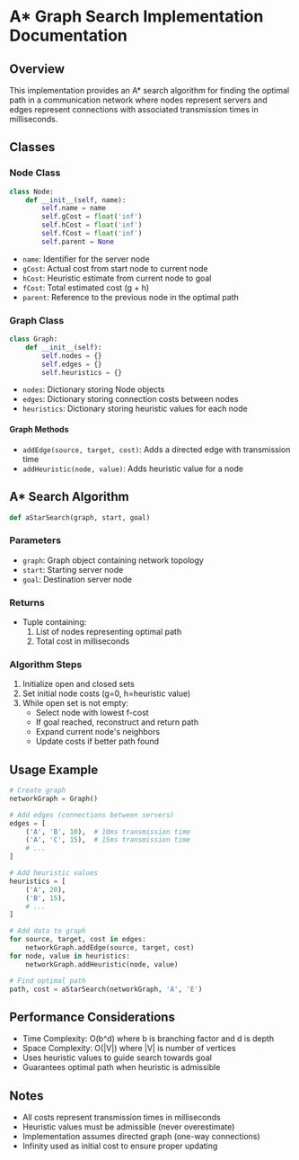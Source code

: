 # A* Graph Search Implementation Documentation

## Overview
This implementation provides an A* search algorithm for finding the optimal path in a communication network where nodes represent servers and edges represent connections with associated transmission times in milliseconds.

## Classes

### Node Class
```python
class Node:
    def __init__(self, name):
        self.name = name
        self.gCost = float('inf')
        self.hCost = float('inf')
        self.fCost = float('inf')
        self.parent = None
```
- `name`: Identifier for the server node
- `gCost`: Actual cost from start node to current node
- `hCost`: Heuristic estimate from current node to goal
- `fCost`: Total estimated cost (g + h)
- `parent`: Reference to the previous node in the optimal path

### Graph Class
```python
class Graph:
    def __init__(self):
        self.nodes = {}
        self.edges = {}
        self.heuristics = {}
```
- `nodes`: Dictionary storing Node objects
- `edges`: Dictionary storing connection costs between nodes
- `heuristics`: Dictionary storing heuristic values for each node

#### Graph Methods
- `addEdge(source, target, cost)`: Adds a directed edge with transmission time
- `addHeuristic(node, value)`: Adds heuristic value for a node

## A* Search Algorithm
```python
def aStarSearch(graph, start, goal)
```
### Parameters
- `graph`: Graph object containing network topology
- `start`: Starting server node
- `goal`: Destination server node

### Returns
- Tuple containing:
  1. List of nodes representing optimal path
  2. Total cost in milliseconds

### Algorithm Steps
1. Initialize open and closed sets
2. Set initial node costs (g=0, h=heuristic value)
3. While open set is not empty:
   - Select node with lowest f-cost
   - If goal reached, reconstruct and return path
   - Expand current node's neighbors
   - Update costs if better path found

## Usage Example
```python
# Create graph
networkGraph = Graph()

# Add edges (connections between servers)
edges = [
    ('A', 'B', 10),  # 10ms transmission time
    ('A', 'C', 15),  # 15ms transmission time
    # ...
]

# Add heuristic values
heuristics = [
    ('A', 20),
    ('B', 15),
    # ...
]

# Add data to graph
for source, target, cost in edges:
    networkGraph.addEdge(source, target, cost)
for node, value in heuristics:
    networkGraph.addHeuristic(node, value)

# Find optimal path
path, cost = aStarSearch(networkGraph, 'A', 'E')
```

## Performance Considerations
- Time Complexity: O(b^d) where b is branching factor and d is depth
- Space Complexity: O(|V|) where |V| is number of vertices
- Uses heuristic values to guide search towards goal
- Guarantees optimal path when heuristic is admissible

## Notes
- All costs represent transmission times in milliseconds
- Heuristic values must be admissible (never overestimate)
- Implementation assumes directed graph (one-way connections)
- Infinity used as initial cost to ensure proper updating
